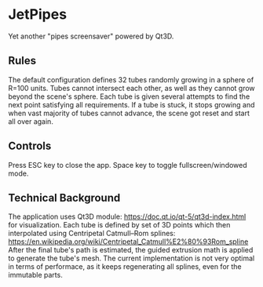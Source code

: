 # JetPipes

Yet another "pipes screensaver" powered by Qt3D.

## Rules

The default configuration defines 32 tubes randomly growing in a sphere of R=100 units.
Tubes cannot intersect each other, as well as they cannot grow beyond the scene's sphere.
Each tube is given several attempts to find the next point satisfying all requirements.
If a tube is stuck, it stops growing and when vast majority of tubes cannot advance, 
the scene got reset and start all over again.

## Controls

Press ESC key to close the app. Space key to toggle fullscreen/windowed mode.

## Technical Background

The application uses Qt3D module: https://doc.qt.io/qt-5/qt3d-index.html for visualization.
Each tube is defined by set of 3D points which then interpolated using Centripetal Catmull–Rom splines: 
https://en.wikipedia.org/wiki/Centripetal_Catmull%E2%80%93Rom_spline
After the final tube's path is estimated, the guided extrusion math is applied to generate the tube's mesh.
The current implementation is not very optimal in terms of performace, as it keeps regenerating all splines,
even for the immutable parts.


